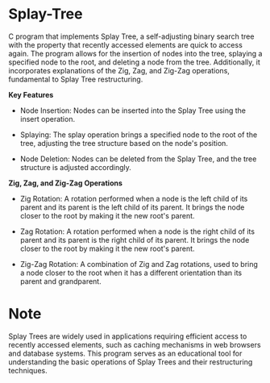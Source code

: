 # Splay-Tree

C program that implements Splay Tree, a self-adjusting binary search tree with the property that recently accessed elements are quick to access again. The program allows for the insertion of nodes into the tree, splaying a specified node to the root, and deleting a node from the tree. Additionally, it incorporates explanations of the Zig, Zag, and Zig-Zag operations, fundamental to Splay Tree restructuring.


**Key Features**

  - Node Insertion: Nodes can be inserted into the Splay Tree using the insert operation.
    
  - Splaying: The splay operation brings a specified node to the root of the tree, adjusting the tree structure based on the node's position.

  - Node Deletion: Nodes can be deleted from the Splay Tree, and the tree structure is adjusted accordingly.


**Zig, Zag, and Zig-Zag Operations**

  - Zig Rotation: A rotation performed when a node is the left child of its parent and its parent is the left child of its parent. It brings the node closer to the root by making it the new root's parent.
    
  - Zag Rotation: A rotation performed when a node is the right child of its parent and its parent is the right child of its parent. It brings the node closer to the root by making it the new root's parent.
    
  - Zig-Zag Rotation: A combination of Zig and Zag rotations, used to bring a node closer to the root when it has a different orientation than its parent and grandparent.


# Note
Splay Trees are widely used in applications requiring efficient access to recently accessed elements, such as caching mechanisms in web browsers and database systems. This program serves as an educational tool for understanding the basic operations of Splay Trees and their restructuring techniques.

